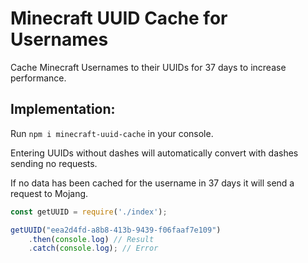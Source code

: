 # Minecraft UUID Cache for Usernames

Cache Minecraft Usernames to their UUIDs for 37 days to increase performance.

## Implementation:

Run `npm i minecraft-uuid-cache` in your console.

Entering UUIDs without dashes will automatically convert with dashes sending no requests.

If no data has been cached for the username in 37 days it will send a request to Mojang.

```js
const getUUID = require('./index');

getUUID("eea2d4fd-a8b8-413b-9439-f06faaf7e109")
    .then(console.log) // Result
    .catch(console.log); // Error
```

